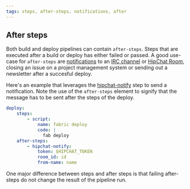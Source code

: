 ```yaml
---
tags: steps, after-steps, notifications, after
---
```


## After steps

Both build and deploy pipelines can contain `after-steps`. Steps that are
executed after a build or deploy has either failed or passed. A good use-case
for `after-steps` are [notifications](http://old-devcenter.wercker.com/articles/werckeryml/notifications.html)
to an [IRC channel](https://app.wercker.com/#applications/51f2a14ddf5a46247c000cf7/tab/details)
or [HipChat Room](https://app.wercker.com/#applications/51f26c380771b3526e000c1c/tab/details),
closing an issue on a project management system or sending out a newsletter after a succesful deploy.

Here's an example that leverages the [hipchat-notify](https://app.wercker.com/#applications/51f26c380771b3526e000c1c/tab/details) step to send a notification. Note the use of the `after-steps` element to signify that the message has to be sent after the steps of the deploy.

```yaml
deploy:
    steps:
        - script:
            name: fabric deploy
            code: |
              fab deploy
    after-steps:
        - hipchat-notify:
            token: $HIPCHAT_TOKEN
            room_id: id
            from-name: name
```

One major difference between steps and after steps is that failing after-steps do not change the result of the pipeline run.
